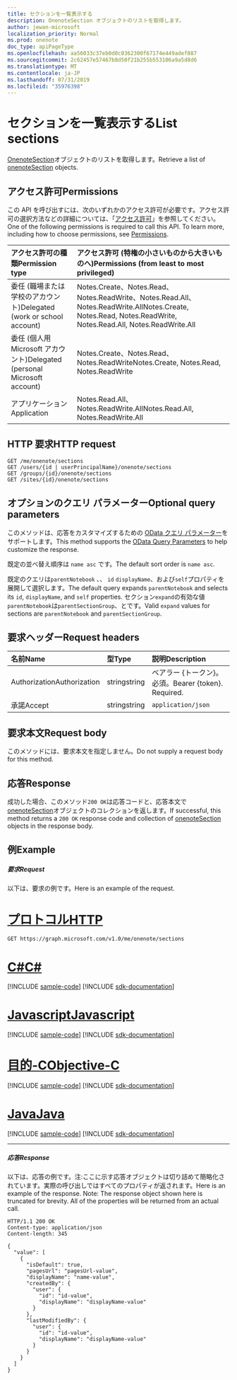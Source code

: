 ```yaml
---
title: セクションを一覧表示する
description: OnenoteSection オブジェクトのリストを取得します。
author: jewan-microsoft
localization_priority: Normal
ms.prod: onenote
doc_type: apiPageType
ms.openlocfilehash: aa56033c37eb0d0c0362300f67174e449adef887
ms.sourcegitcommit: 2c62457e57467b8d50f21b255b553106a9a5d8d6
ms.translationtype: MT
ms.contentlocale: ja-JP
ms.lasthandoff: 07/31/2019
ms.locfileid: "35976398"
---
```

# <a name="list-sections"></a><span data-ttu-id="9930a-103">セクションを一覧表示する</span><span class="sxs-lookup"><span data-stu-id="9930a-103">List sections</span></span>

<span data-ttu-id="9930a-104">[OnenoteSection](../resources/section.md)オブジェクトのリストを取得します。</span><span class="sxs-lookup"><span data-stu-id="9930a-104">Retrieve a list of [onenoteSection](../resources/section.md) objects.</span></span>
## <a name="permissions"></a><span data-ttu-id="9930a-105">アクセス許可</span><span class="sxs-lookup"><span data-stu-id="9930a-105">Permissions</span></span>
<span data-ttu-id="9930a-p101">この API を呼び出すには、次のいずれかのアクセス許可が必要です。アクセス許可の選択方法などの詳細については、「[アクセス許可](/graph/permissions-reference)」を参照してください。</span><span class="sxs-lookup"><span data-stu-id="9930a-p101">One of the following permissions is required to call this API. To learn more, including how to choose permissions, see [Permissions](/graph/permissions-reference).</span></span>

|<span data-ttu-id="9930a-108">アクセス許可の種類</span><span class="sxs-lookup"><span data-stu-id="9930a-108">Permission type</span></span>      | <span data-ttu-id="9930a-109">アクセス許可 (特権の小さいものから大きいものへ)</span><span class="sxs-lookup"><span data-stu-id="9930a-109">Permissions (from least to most privileged)</span></span>              |
|:--------------------|:---------------------------------------------------------|
|<span data-ttu-id="9930a-110">委任 (職場または学校のアカウント)</span><span class="sxs-lookup"><span data-stu-id="9930a-110">Delegated (work or school account)</span></span> | <span data-ttu-id="9930a-111">Notes.Create、Notes.Read、Notes.ReadWrite、Notes.Read.All、Notes.ReadWrite.All</span><span class="sxs-lookup"><span data-stu-id="9930a-111">Notes.Create, Notes.Read, Notes.ReadWrite, Notes.Read.All, Notes.ReadWrite.All</span></span>    |
|<span data-ttu-id="9930a-112">委任 (個人用 Microsoft アカウント)</span><span class="sxs-lookup"><span data-stu-id="9930a-112">Delegated (personal Microsoft account)</span></span> | <span data-ttu-id="9930a-113">Notes.Create、Notes.Read、Notes.ReadWrite</span><span class="sxs-lookup"><span data-stu-id="9930a-113">Notes.Create, Notes.Read, Notes.ReadWrite</span></span>    |
|<span data-ttu-id="9930a-114">アプリケーション</span><span class="sxs-lookup"><span data-stu-id="9930a-114">Application</span></span> | <span data-ttu-id="9930a-115">Notes.Read.All、Notes.ReadWrite.All</span><span class="sxs-lookup"><span data-stu-id="9930a-115">Notes.Read.All, Notes.ReadWrite.All</span></span> |

## <a name="http-request"></a><span data-ttu-id="9930a-116">HTTP 要求</span><span class="sxs-lookup"><span data-stu-id="9930a-116">HTTP request</span></span>
<!-- { "blockType": "ignored" } -->
```http
GET /me/onenote/sections
GET /users/{id | userPrincipalName}/onenote/sections
GET /groups/{id}/onenote/sections
GET /sites/{id}/onenote/sections
```
## <a name="optional-query-parameters"></a><span data-ttu-id="9930a-117">オプションのクエリ パラメーター</span><span class="sxs-lookup"><span data-stu-id="9930a-117">Optional query parameters</span></span>
<span data-ttu-id="9930a-118">このメソッドは、応答をカスタマイズするための [OData クエリ パラメーター](https://developer.microsoft.com/graph/docs/concepts/query_parameters)をサポートします。</span><span class="sxs-lookup"><span data-stu-id="9930a-118">This method supports the [OData Query Parameters](https://developer.microsoft.com/graph/docs/concepts/query_parameters) to help customize the response.</span></span>

<span data-ttu-id="9930a-119">既定の並べ替え順序は `name asc` です。</span><span class="sxs-lookup"><span data-stu-id="9930a-119">The default sort order is `name asc`.</span></span>

<span data-ttu-id="9930a-120">既定のクエリは`parentNotebook` 、、 `id` `displayName`、および`self`プロパティを展開して選択します。</span><span class="sxs-lookup"><span data-stu-id="9930a-120">The default query expands `parentNotebook` and selects its `id`, `displayName`, and `self` properties.</span></span> <span data-ttu-id="9930a-121">セクション`expand`の有効な値`parentNotebook`は`parentSectionGroup`、とです。</span><span class="sxs-lookup"><span data-stu-id="9930a-121">Valid `expand` values for sections are `parentNotebook` and `parentSectionGroup`.</span></span>

## <a name="request-headers"></a><span data-ttu-id="9930a-122">要求ヘッダー</span><span class="sxs-lookup"><span data-stu-id="9930a-122">Request headers</span></span>
| <span data-ttu-id="9930a-123">名前</span><span class="sxs-lookup"><span data-stu-id="9930a-123">Name</span></span>       | <span data-ttu-id="9930a-124">型</span><span class="sxs-lookup"><span data-stu-id="9930a-124">Type</span></span> | <span data-ttu-id="9930a-125">説明</span><span class="sxs-lookup"><span data-stu-id="9930a-125">Description</span></span>|
|:-----------|:------|:----------|
| <span data-ttu-id="9930a-126">Authorization</span><span class="sxs-lookup"><span data-stu-id="9930a-126">Authorization</span></span>  | <span data-ttu-id="9930a-127">string</span><span class="sxs-lookup"><span data-stu-id="9930a-127">string</span></span>  | <span data-ttu-id="9930a-p103">ベアラー {トークン}。必須。</span><span class="sxs-lookup"><span data-stu-id="9930a-p103">Bearer {token}. Required.</span></span> |
| <span data-ttu-id="9930a-130">承諾</span><span class="sxs-lookup"><span data-stu-id="9930a-130">Accept</span></span> | <span data-ttu-id="9930a-131">string</span><span class="sxs-lookup"><span data-stu-id="9930a-131">string</span></span> | `application/json` |

## <a name="request-body"></a><span data-ttu-id="9930a-132">要求本文</span><span class="sxs-lookup"><span data-stu-id="9930a-132">Request body</span></span>
<span data-ttu-id="9930a-133">このメソッドには、要求本文を指定しません。</span><span class="sxs-lookup"><span data-stu-id="9930a-133">Do not supply a request body for this method.</span></span>

## <a name="response"></a><span data-ttu-id="9930a-134">応答</span><span class="sxs-lookup"><span data-stu-id="9930a-134">Response</span></span>

<span data-ttu-id="9930a-135">成功した場合、このメソッド`200 OK`は応答コードと、応答本文で[onenoteSection](../resources/section.md)オブジェクトのコレクションを返します。</span><span class="sxs-lookup"><span data-stu-id="9930a-135">If successful, this method returns a `200 OK` response code and collection of [onenoteSection](../resources/section.md) objects in the response body.</span></span>
## <a name="example"></a><span data-ttu-id="9930a-136">例</span><span class="sxs-lookup"><span data-stu-id="9930a-136">Example</span></span>
##### <a name="request"></a><span data-ttu-id="9930a-137">要求</span><span class="sxs-lookup"><span data-stu-id="9930a-137">Request</span></span>
<span data-ttu-id="9930a-138">以下は、要求の例です。</span><span class="sxs-lookup"><span data-stu-id="9930a-138">Here is an example of the request.</span></span>

# <a name="httptabhttp"></a>[<span data-ttu-id="9930a-139">プロトコル</span><span class="sxs-lookup"><span data-stu-id="9930a-139">HTTP</span></span>](#tab/http)
<!-- {
  "blockType": "request",
  "name": "onenote_get_sections"
}-->
```http
GET https://graph.microsoft.com/v1.0/me/onenote/sections
```
# <a name="ctabcsharp"></a>[<span data-ttu-id="9930a-140">C#</span><span class="sxs-lookup"><span data-stu-id="9930a-140">C#</span></span>](#tab/csharp)
[!INCLUDE [sample-code](../includes/snippets/csharp/onenote-get-sections-csharp-snippets.md)]
[!INCLUDE [sdk-documentation](../includes/snippets/snippets-sdk-documentation-link.md)]

# <a name="javascripttabjavascript"></a>[<span data-ttu-id="9930a-141">Javascript</span><span class="sxs-lookup"><span data-stu-id="9930a-141">Javascript</span></span>](#tab/javascript)
[!INCLUDE [sample-code](../includes/snippets/javascript/onenote-get-sections-javascript-snippets.md)]
[!INCLUDE [sdk-documentation](../includes/snippets/snippets-sdk-documentation-link.md)]

# <a name="objective-ctabobjc"></a>[<span data-ttu-id="9930a-142">目的-C</span><span class="sxs-lookup"><span data-stu-id="9930a-142">Objective-C</span></span>](#tab/objc)
[!INCLUDE [sample-code](../includes/snippets/objc/onenote-get-sections-objc-snippets.md)]
[!INCLUDE [sdk-documentation](../includes/snippets/snippets-sdk-documentation-link.md)]

# <a name="javatabjava"></a>[<span data-ttu-id="9930a-143">Java</span><span class="sxs-lookup"><span data-stu-id="9930a-143">Java</span></span>](#tab/java)
[!INCLUDE [sample-code](../includes/snippets/java/onenote-get-sections-java-snippets.md)]
[!INCLUDE [sdk-documentation](../includes/snippets/snippets-sdk-documentation-link.md)]

---

##### <a name="response"></a><span data-ttu-id="9930a-144">応答</span><span class="sxs-lookup"><span data-stu-id="9930a-144">Response</span></span>
<span data-ttu-id="9930a-p104">以下は、応答の例です。注:ここに示す応答オブジェクトは切り詰めて簡略化されています。実際の呼び出しではすべてのプロパティが返されます。</span><span class="sxs-lookup"><span data-stu-id="9930a-p104">Here is an example of the response. Note: The response object shown here is truncated for brevity. All of the properties will be returned from an actual call.</span></span>
<!-- {
  "blockType": "response",
  "truncated": true,
  "@odata.type": "microsoft.graph.onenoteSection",
  "isCollection": true
} -->
```http
HTTP/1.1 200 OK
Content-type: application/json
Content-length: 345

{
  "value": [
    {
      "isDefault": true,
      "pagesUrl": "pagesUrl-value",
      "displayName": "name-value",      
      "createdBy": {
        "user": {
          "id": "id-value",
          "displayName": "displayName-value"
        }
      },
      "lastModifiedBy": {
        "user": {
          "id": "id-value",
          "displayName": "displayName-value"
        }
      }
    }
  ]
}
```

<!-- uuid: 8fcb5dbc-d5aa-4681-8e31-b001d5168d79
2015-10-25 14:57:30 UTC -->
<!-- {
  "type": "#page.annotation",
  "description": "List sections",
  "keywords": "",
  "section": "documentation",
  "tocPath": "",
  "suppressions": [
  ]
}-->
